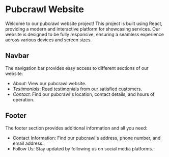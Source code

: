 # Pubcrawl Website

Welcome to our pubcrawl website project! This project is built using React, providing a modern and interactive platform for showcasing services. Our website is designed to be fully responsive, ensuring a seamless experience across various devices and screen sizes.


## Navbar
The navigation bar provides easy access to different sections of our website:
- *About*: View our pubcrawl website.
- *Testimonials*: Read testimonials from our satisfied customers.
- *Contact*: Find our pubcrawl's location, contact details, and hours of operation.


## Footer
The footer section provides additional information and all you need:

- Contact Information: Find our pubcrawl's address, phone number, and email address.
- Follow Us: Stay updated by following us on social media platforms.
  

